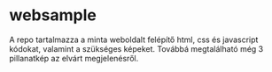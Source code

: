 # websample
A repo tartalmazza a minta weboldalt felépítő html, css és javascript kódokat, valamint a szükséges képeket.
Továbbá megtalálható még 3 pillanatkép az elvárt megjelenésről.
